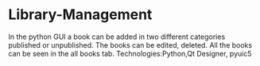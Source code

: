 # Library-Management

In the python GUI a book can be added in two different categories published or unpublished. The books can be edited, deleted. All the books can be seen in the all books tab.
Technologies:Python,Qt Designer, pyuic5
